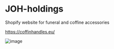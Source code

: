 # JOH-holdings
Shopify website for funeral and coffine accessories

https://coffinhandles.eu/

![image](https://github.com/mdraihanreza/JOH-holdings/assets/32482714/155ad7d7-43fd-4ed9-8704-026e9d012442)


